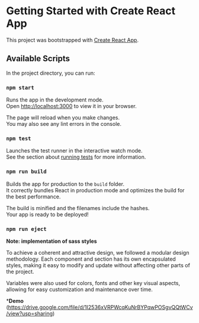 # Getting Started with Create React App

This project was bootstrapped with [Create React App](https://github.com/facebook/create-react-app).

## Available Scripts

In the project directory, you can run:

### `npm start`

Runs the app in the development mode.\
Open [http://localhost:3000](http://localhost:3000) to view it in your browser.

The page will reload when you make changes.\
You may also see any lint errors in the console.

### `npm test`

Launches the test runner in the interactive watch mode.\
See the section about [running tests](https://facebook.github.io/create-react-app/docs/running-tests) for more information.

### `npm run build`

Builds the app for production to the `build` folder.\
It correctly bundles React in production mode and optimizes the build for the best performance.

The build is minified and the filenames include the hashes.\
Your app is ready to be deployed!


### `npm run eject`

**Note: implementation of sass styles**

To achieve a coherent and attractive design, we followed a modular design methodology. Each component and section has its own encapsulated styles, making it easy to modify and update without affecting other parts of the project.

Variables were also used for colors, fonts and other key visual aspects, allowing for easy customization and maintenance over time.

***Demo**
(https://drive.google.com/file/d/1I2536xVRPWcqKuNrBYPqwPOSgvQQtWCv/view?usp=sharing)


